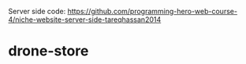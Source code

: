 Server side code: https://github.com/programming-hero-web-course-4/niche-website-server-side-tareqhassan2014
# drone-store
